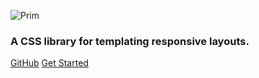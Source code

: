 ![Prim](/_media/logo.svg ':size=250x100')

### A CSS library for templating responsive layouts.

[GitHub](https://github.com/FelixLuciano/prim)
[Get Started](/guide)

